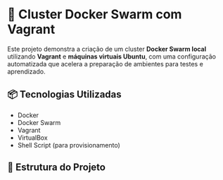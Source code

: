 # 🐳 Cluster Docker Swarm com Vagrant

Este projeto demonstra a criação de um cluster **Docker Swarm local** utilizando **Vagrant** e **máquinas virtuais Ubuntu**, com uma configuração automatizada que acelera a preparação de ambientes para testes e aprendizado.

## 📦 Tecnologias Utilizadas

- Docker
- Docker Swarm
- Vagrant
- VirtualBox
- Shell Script (para provisionamento)

## 🧱 Estrutura do Projeto

